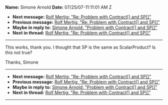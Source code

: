**Name:** Simone Arnold
**Date:** 07/25/07-11:11:01 AM Z

  - **Next message:** [Rolf Mertig: "Re: Problem with Contract[]
    and SP[]"](0458.html)
  - **Previous message:** [Rolf Mertig: "Re: Problem with
    Contract[] and SP[]"](0456.html)
  - **Maybe in reply to:** [Simone Arnold: "Problem with
    Contract[] and SP[]"](0455.html)
  - **Next in thread:** [Rolf Mertig: "Re: Problem with
    Contract[] and SP[]"](0458.html)

-----

This works, thank you. I thought that SP is the same as ScalarProduct?
Is this not true?  

Thanks, Simone  

-----

  - **Next message:** [Rolf Mertig: "Re: Problem with Contract[]
    and SP[]"](0458.html)
  - **Previous message:** [Rolf Mertig: "Re: Problem with
    Contract[] and SP[]"](0456.html)
  - **Maybe in reply to:** [Simone Arnold: "Problem with
    Contract[] and SP[]"](0455.html)
  - **Next in thread:** [Rolf Mertig: "Re: Problem with
    Contract[] and SP[]"](0458.html)

-----

